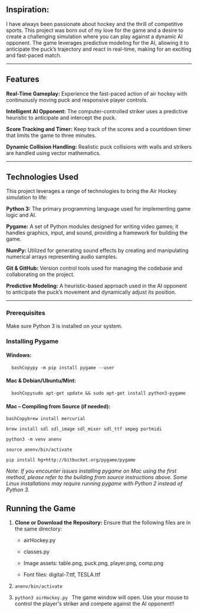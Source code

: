 ## Inspiration:

I have always been passionate about hockey and the thrill of competitive sports. This project was born out of my love for the game and a desire to create a challenging simulation where you can play against a dynamic AI opponent. The game leverages predictive modeling for the AI, allowing it to anticipate the puck’s trajectory and react in real-time, making for an exciting and fast-paced match.

-------------------------


## Features

**Real-Time Gameplay:** Experience the fast-paced action of air hockey with continuously moving puck and responsive player controls.

**Intelligent AI Opponent:** The computer-controlled striker uses a predictive heuristic to anticipate and intercept the puck.

**Score Tracking and Timer:** Keep track of the scores and a countdown timer that limits the game to three minutes.

**Dynamic Collision Handling:** Realistic puck collisions with walls and strikers are handled using vector mathematics.

-------------------------

## Technologies Used

This project leverages a range of technologies to bring the Air Hockey simulation to life:

**Python 3:** The primary programming language used for implementing game logic and AI.

**Pygame:** A set of Python modules designed for writing video games; it handles graphics, input, and sound, providing a framework for building the game.

**NumPy:** Utilized for generating sound effects by creating and manipulating numerical arrays representing audio samples.

**Git & GitHub:** Version control tools used for managing the codebase and collaborating on the project.

**Predictive Modeling:** A heuristic-based approach used in the AI opponent to anticipate the puck’s movement and dynamically adjust its position.

-------------------------


### Prerequisites

Make sure Python 3 is installed on your system.

### Installing Pygame

#### Windows:

`   bashCopypy -m pip install pygame --user   `

#### Mac & Debian/Ubuntu/Mint:

`   bashCopysudo apt-get update && sudo apt-get install python3-pygame   `

#### Mac – Compiling from Source (if needed):

`bashCopybrew install mercurial `

`brew install sdl sdl_image sdl_mixer sdl_ttf smpeg portmidi  `

`python3 -m venv anenv  `

`source anenv/bin/activate  `

`pip install hg+http://bitbucket.org/pygame/pygame   `

_Note: If you encounter issues installing pygame on Mac using the first method, please refer to the building from source instructions above. Some Linux installations may require running pygame with Python 2 instead of Python 3._

Running the Game
----------------

1.  **Clone or Download the Repository:** Ensure that the following files are in the same directory:
    
    *   airHockey.py
        
    *   classes.py
        
    *   Image assets: table.png, puck.png, player.png, comp.png
        
    *   Font files: digital-7.ttf, TESLA.ttf
        
2.   `anenv/bin/activate `
    
3.   `python3 airHockey.py ` The game window will open. Use your mouse to control the player's striker and compete against the AI opponent!!
